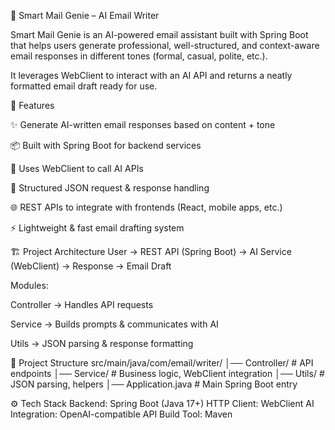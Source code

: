📧 Smart Mail Genie – AI Email Writer

Smart Mail Genie is an AI-powered email assistant built with Spring Boot that helps users generate professional, well-structured, and context-aware email responses in different tones (formal, casual, polite, etc.).

It leverages WebClient to interact with an AI API and returns a neatly formatted email draft ready for use.

🚀 Features

✨ Generate AI-written email responses based on content + tone

📦 Built with Spring Boot for backend services

🔗 Uses WebClient to call AI APIs

📑 Structured JSON request & response handling

🌐 REST APIs to integrate with frontends (React, mobile apps, etc.)

⚡ Lightweight & fast email drafting system

🏗️ Project Architecture
User → REST API (Spring Boot) → AI Service (WebClient) → Response → Email Draft


Modules:

Controller → Handles API requests

Service → Builds prompts & communicates with AI

Utils → JSON parsing & response formatting

📂 Project Structure
src/main/java/com/email/writer/
│── Controller/        # API endpoints
│── Service/           # Business logic, WebClient integration
│── Utils/             # JSON parsing, helpers
│── Application.java   # Main Spring Boot entry

⚙️ Tech Stack
Backend: Spring Boot (Java 17+)
HTTP Client: WebClient
AI Integration: OpenAI-compatible API
Build Tool: Maven
